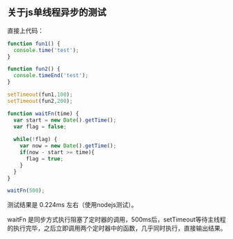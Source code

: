 关于js单线程异步的测试
---

直接上代码：

```javascript
function fun1() {
  console.time('test');
}

function fun2() {
  console.timeEnd('test');
}

setTimeout(fun1,100);
setTimeout(fun2,200);

function waitFn(time) {
  var start = new Date().getTime();
  var flag = false;
  
  while(!flag) {
    var now = new Date().getTime();
    if(now - start >= time){
      flag = true;
    }
  }
}

waitFn(500);
```
测试结果是 0.224ms 左右（使用nodejs测试）。

waitFn 是同步方式执行阻塞了定时器的调用，500ms后，setTimeout等待主线程的执行完毕，之后立即调用两个定时器中的函数，几乎同时执行，直接输出结果。